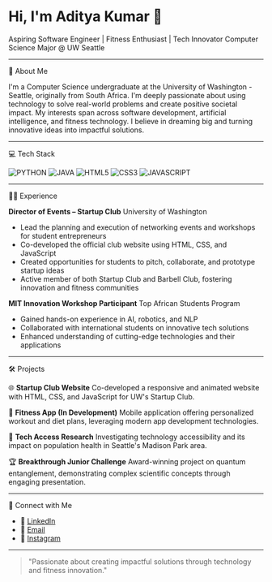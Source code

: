 # Hi, I'm Aditya Kumar 👋

Aspiring Software Engineer | Fitness Enthusiast | Tech Innovator
Computer Science Major @ UW Seattle

---

🚀 About Me

I'm a Computer Science undergraduate at the University of Washington - Seattle, originally from South Africa. I'm deeply passionate about using technology to solve real-world problems and create positive societal impact. My interests span across software development, artificial intelligence, and fitness technology. I believe in dreaming big and turning innovative ideas into impactful solutions.

---

💻 Tech Stack

![PYTHON](https://img.shields.io/badge/Python-3776AB?style=for-the-badge&logo=python&logoColor=white)
![JAVA](https://img.shields.io/badge/Java-ED8B00?style=for-the-badge&logo=openjdk&logoColor=white)
![HTML5](https://img.shields.io/badge/HTML5-E34F26?style=for-the-badge&logo=html5&logoColor=white)
![CSS3](https://img.shields.io/badge/CSS3-1572B6?style=for-the-badge&logo=css3&logoColor=white)
![JAVASCRIPT](https://img.shields.io/badge/JavaScript-F7DF1E?style=for-the-badge&logo=javascript&logoColor=black)

---

👨‍💻 Experience

**Director of Events – Startup Club**
University of Washington
- Lead the planning and execution of networking events and workshops for student entrepreneurs
- Co-developed the official club website using HTML, CSS, and JavaScript
- Created opportunities for students to pitch, collaborate, and prototype startup ideas
- Active member of both Startup Club and Barbell Club, fostering innovation and fitness communities

**MIT Innovation Workshop Participant**
Top African Students Program
- Gained hands-on experience in AI, robotics, and NLP
- Collaborated with international students on innovative tech solutions
- Enhanced understanding of cutting-edge technologies and their applications

---

🛠️ Projects

🌐 **Startup Club Website**
Co-developed a responsive and animated website with HTML, CSS, and JavaScript for UW's Startup Club.

💪 **Fitness App (In Development)**
Mobile application offering personalized workout and diet plans, leveraging modern app development technologies.

🔬 **Tech Access Research**
Investigating technology accessibility and its impact on population health in Seattle's Madison Park area.

🏆 **Breakthrough Junior Challenge**
Award-winning project on quantum entanglement, demonstrating complex scientific concepts through engaging presentation.

---

🤝 Connect with Me

- 🔗 [LinkedIn](https://www.linkedin.com/in/aditya-kumar05/)
- 📧 [Email](mailto:adideeavi1@gmail.com)
- 📱 [Instagram](https://instagram.com/adi.kumar._)

---

> "Passionate about creating impactful solutions through technology and fitness innovation." 
